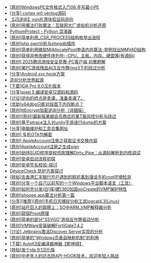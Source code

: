 + [[原创]WindowsPE文件格式入门06.手写最小PE](https://bbs.kanxue.com/thread-286417.htm)
+ [[分享] cortex m0  verilog源码](https://bbs.kanxue.com/thread-286331.htm)
+ [【JS逆向】yun片滑块验证码逆向](https://bbs.kanxue.com/thread-286252.htm)
+ [[原创]用魔法打败魔法：互联网大厂虚拟机分析还原](https://bbs.kanxue.com/thread-286441.htm)
+ [PythomProtect - Python 混淆器](https://bbs.kanxue.com/thread-285032.htm)
+ [[原创]简单利用_CSR_PROCESS结构枚举出进程](https://bbs.kanxue.com/thread-286312.htm)
+ [[原创]php pwn分析与phpgdb插件](https://bbs.kanxue.com/thread-286446.htm)
+ [[原创]简单利用微软MiAllocatePool申请内存算法-举例找出MMVAD结构](https://bbs.kanxue.com/thread-286414.htm)
+ [[原创]获得并修改硬件序列号--CPU、主板、内存、硬盘等(有源码)](https://bbs.kanxue.com/thread-282756.htm)
+ [[原创] 2025腾讯游戏安全竞赛-PC客户端 初赛题解](https://bbs.kanxue.com/thread-286261.htm)
+ [[原创]某PC游戏残血ACE反作弊ring3下的绕过分析](https://bbs.kanxue.com/thread-284667.htm)
+ [[分享]Android svc hook方案](https://bbs.kanxue.com/thread-286308.htm)
+ [逆向分析世界起源](https://bbs.kanxue.com/thread-286420.htm)
+ [[下载]IDA Pro 9.0汉化版本](https://bbs.kanxue.com/thread-286332.htm)
+ [[分享]pixel 5 编译安卓12源码和源码](https://bbs.kanxue.com/thread-286388.htm)
+ [[讨论]逆向的终点是卖课，准备卖课了。](https://bbs.kanxue.com/thread-286427.htm)
+ [[求助]x64dbg只能对段首下内存断点？](https://bbs.kanxue.com/thread-286434.htm)
+ [[原创]ttEncrypt加密逆向分析（详细版）](https://bbs.kanxue.com/thread-286273.htm)
+ [[原创][原创]最新版某姆会员商店的某T盾风控分析与绕过](https://bbs.kanxue.com/thread-286243.htm)
+ [[原创]基于ptrace注入对unity手游进行dump的方案](https://bbs.kanxue.com/thread-286222.htm)
+ [[分享]电脑维护和工具合集网址](https://bbs.kanxue.com/thread-286448.htm)
+ [[原创]  车机OTA包解密](https://bbs.kanxue.com/thread-285256.htm)
+ [[原创] AppleAccount注册之获取证书交换内容](https://bbs.kanxue.com/thread-285944.htm)
+ [[原创]AppleAccount注册之生成sign](https://bbs.kanxue.com/thread-285959.htm)
+ [[原创]劫持SUID程序提权彻底理解Dirty_Pipe：从源码解析到内核调试](https://bbs.kanxue.com/thread-286449.htm)
+ [[原创]安卓启动流程初探](https://bbs.kanxue.com/thread-285949.htm)
+ [[原创]安卓签名校验-探讨](https://bbs.kanxue.com/thread-285647.htm)
+ [DeviceCheck 防护方案探讨](https://bbs.kanxue.com/thread-281819.htm)
+ [[转帖]去香港汇丰银行开户遇到的尴尬事到漫谈手机root环境检测](https://bbs.kanxue.com/thread-285754.htm)
+ [[原创]分享一个自己以前写的一个Windows平台脚本语言（工具）](https://bbs.kanxue.com/thread-286049.htm)
+ [[原创]如何充分发(白)挥(嫖)360加固onCreate的VMP保护特性](https://bbs.kanxue.com/thread-285241.htm)
+ [[原创]shopee app算法分析第一篇](https://bbs.kanxue.com/thread-284570.htm)
+ [[分享][推荐][原创]手机日志捕捉分析工具logcat4.3(Linux)](https://bbs.kanxue.com/thread-286452.htm)
+ [[原创]站在巨人的肩膀上：SO中ARM_VMP解释器分析](https://bbs.kanxue.com/thread-286451.htm)
+ [[原创]窥探Proot原理](https://bbs.kanxue.com/thread-285876.htm)
+ [[原创]简单的部分"SSVGG"游戏反作弊驱动分析](https://bbs.kanxue.com/thread-286409.htm)
+ [[原创]VMWare安装破解FortiGate7.4.2](https://bbs.kanxue.com/thread-284794.htm)
+ [[讨论] Jetbrains激活Discover Server实现的分析](https://bbs.kanxue.com/thread-283941.htm)
+ [[原创]简单的"Windows页表自映射机制"的利用](https://bbs.kanxue.com/thread-285332.htm)
+ [[下载] Autoit3反编译器神器【乾坤镜】](https://bbs.kanxue.com/thread-276814.htm)
+ [[转帖]发个ida 9.1汉化版](https://bbs.kanxue.com/thread-286390.htm)
+ [[原创]中老年人的远古防API-HOOK技术，欢迎年轻人挑战](https://bbs.kanxue.com/thread-286436.htm)
